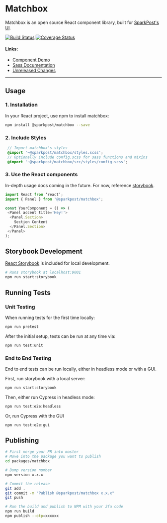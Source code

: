 # Matchbox
Matchbox is an open source React component library, built for [SparkPost's UI](https://github.com/SparkPost/2web2ui).

[![Build Status](https://img.shields.io/travis/SparkPost/matchbox/master.svg?style=flat-square)](https://travis-ci.org/SparkPost/matchbox)
[![Coverage Status](https://img.shields.io/coveralls/github/SparkPost/matchbox/master.svg?style=flat-square)](https://coveralls.io/github/SparkPost/matchbox?branch=master)

#### Links:
- [Component Demo](https://sparkpost.github.io/matchbox/)
- [Sass Documentation](packages/matchbox/src/styles/README.md)
- [Unreleased Changes](unreleased.md)

---

## Usage
### 1. Installation

In your React project, use npm to install matchbox:
```bash
npm install @sparkpost/matchbox --save
```

### 2. Include Styles

```scss
 // Import matchbox's styles
 @import '~@sparkpost/matchbox/styles.scss';
 // Optionally include config.scss for sass functions and mixins
 @import '~@sparkpost/matchbox/src/styles/config.scss';
```

### 3. Use the React components
In-depth usage docs coming in the future. For now, reference [storybook](https://sparkpost.github.io/matchbox/).
```js
import React from ‘react’;
import { Panel } from '@sparkpost/matchbox';

const YourComponent = () => (
 <Panel accent title='Hey!'>
  <Panel.Section>
    Section Content
  </Panel.Section>
 </Panel>
);
```

## Storybook Development
[React Storybook](https://github.com/storybooks/storybook) is included for local development.
```bash
# Runs storybook at localhost:9001
npm run start:storybook
```

## Running Tests

### Unit Testing
When running tests for the first time locally:
```bash
npm run pretest
```

After the initial setup, tests can be run at any time via:
```bash
npm run test:unit
```

### End to End Testing
End to end tests can be run locally, either in headless mode or with a GUI.

First, run storybook with a local server:
```bash
npm run start:storybook
```

Then, either run Cypress in headless mode:
```bash
npm run test:e2e:headless
```

Or, run Cypress with the GUI
```bash
npm run test:e2e:gui
```

## Publishing
```bash
# First merge your PR into master
# Move into the package you want to publish
cd packages/matchbox

# Bump version number
npm version x.x.x

# Commit the release
git add .
git commit -m "Publish @sparkpost/matchbox x.x.x"
git push

# Run the build and publish to NPM with your 2fa code
npm run build
npm publish --otp=xxxxxx
```
